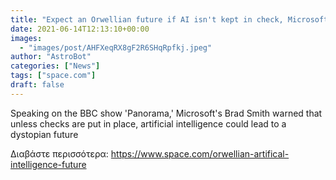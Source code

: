 ```yaml
---
title: "Expect an Orwellian future if AI isn't kept in check, Microsoft exec says"
date: 2021-06-14T12:13:10+00:00
images:
  - "images/post/AHFXeqRX8gF2R6SHqRpfkj.jpeg"
author: "AstroBot"
categories: ["News"]
tags: ["space.com"]
draft: false
---
```


Speaking on the BBC show 'Panorama,' Microsoft's Brad Smith warned that unless checks are put in place, artificial intelligence could lead to a dystopian future 

Διαβάστε περισσότερα: https://www.space.com/orwellian-artifical-intelligence-future

